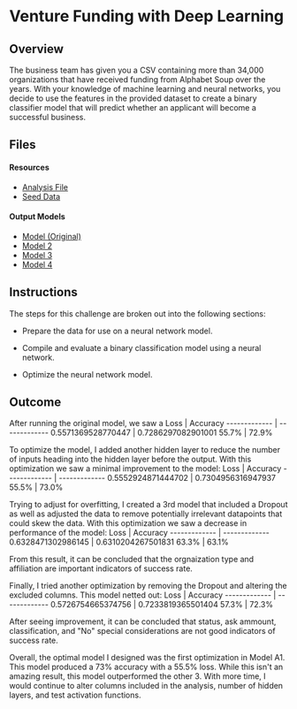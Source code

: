 # Venture Funding with Deep Learning

## Overview

The business team has given you a CSV containing more than 34,000 organizations that have received funding from Alphabet Soup over the years. With your knowledge of machine learning and neural networks, you decide to use the features in the provided dataset to create a binary classifier model that will predict whether an applicant will become a successful business.

## Files
#### Resources
* [Analysis File](Colab_venture_funding_with_deep_learning.ipynb)
* [Seed Data](/Resources/applicants_data.csv)

#### Output Models
* [Model (Original)](/Models/AlphabetSoup.h5)
* [Model 2](/Models/AlphabetSoup_A1.h5)
* [Model 3](/Models/AlphabetSoup_A2.h5)
* [Model 4](/Models/AlphabetSoup_A3.h5)

## Instructions

The steps for this challenge are broken out into the following sections:

* Prepare the data for use on a neural network model.

* Compile and evaluate a binary classification model using a neural network.

* Optimize the neural network model.

## Outcome

After running the original model, we saw a 
Loss  | Accuracy
------------- | -------------
0.5571369528770447  | 0.7286297082901001
55.7%  | 72.9%

To optimize the model, I added another hidden layer to reduce the number of inputs heading into the hidden layer before the  output. With this optimization we saw a minimal improvement to the model:
Loss  | Accuracy
------------- | -------------
0.5552924871444702  | 0.7304956316947937
55.5%  | 73.0%

Trying to adjust for overfitting, I created a 3rd model that included a Dropout as well as adjusted the data to remove potentially irrelevant datapoints that could skew the data. With this optimization we saw a decrease in performance of the model:
Loss  | Accuracy
------------- | -------------
0.6328471302986145  | 0.6310204267501831
63.3%  | 63.1%

From this result, it can be concluded that the orgnaization type and affiliation are important indicators of success rate. 

Finally, I tried another optimization by removing the Dropout and altering the excluded columns.  This model netted out:
Loss  | Accuracy
------------- | -------------
0.5726754665374756  | 0.7233819365501404
57.3%  | 72.3%

After seeing improvement, it can be concluded that status, ask ammount, classification, and "No" special considerations are not good indicators of success rate.

Overall, the optimal model I designed was the first optimization in Model A1.  This model produced a 73% accuracy with a 55.5% loss.  While this isn't an amazing result, this model outperformed the other 3.  With more time, I would continue to alter columns included in the analysis, number of hidden layers, and test activation functions. 